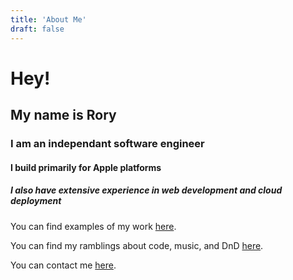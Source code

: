 ```yaml
---
title: 'About Me'
draft: false
---
```


# Hey!

## My name is Rory

### I am an independant software engineer

#### I build primarily for Apple platforms

##### I also have extensive experience in web development and cloud deployment

You can find examples of my work [here](/rory-allen/portfolio).

You can find my ramblings about code, music, and DnD [here](/rory-allen/blog).

You can contact me [here](/rory-allen/contact).